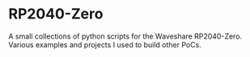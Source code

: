 # RP2040-Zero

A small collections of python scripts for the Waveshare RP2040-Zero. Various examples and projects I used to build other PoCs.
